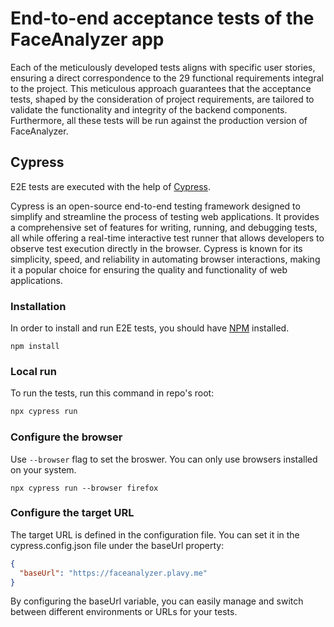 # End-to-end acceptance tests of the FaceAnalyzer app

Each of the meticulously developed tests aligns with specific user stories, 
ensuring a direct correspondence to the 29 functional requirements integral 
to the project. This meticulous approach guarantees that the acceptance tests, 
shaped by the consideration of project requirements, are tailored to validate 
the functionality and integrity of the backend components. Furthermore, all 
these tests will be run against the production version of FaceAnalyzer.

## Cypress

E2E tests are executed with the help of [Cypress](https://www.cypress.io/).  

Cypress is an open-source end-to-end testing framework designed to simplify and 
streamline the process of testing web applications. It provides a comprehensive 
set of features for writing, running, and debugging tests, all while offering a 
real-time interactive test runner that allows developers to observe test 
execution directly in the browser. Cypress is known for its simplicity, speed, 
and reliability in automating browser interactions, making it a popular choice 
for ensuring the quality and functionality of web applications.

### Installation

In order to install and run E2E tests, you should have [NPM](https://www.npmjs.com/package/npm) installed.

```
npm install
```

### Local run

To run the tests, run this command in repo's root:

```bash
npx cypress run
```

### Configure the browser

Use `--browser` flag to set the broswer. You can only use browsers installed on your system.

```
npx cypress run --browser firefox
```

### Configure the target URL

The target URL is defined in the configuration file. You can set it in the cypress.config.json 
file under the baseUrl property:

```json
{
  "baseUrl": "https://faceanalyzer.plavy.me"
}
```

By configuring the baseUrl variable, you can easily manage and switch between different 
environments or URLs for your tests.
